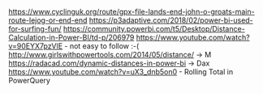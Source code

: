 https://www.cyclinguk.org/route/gpx-file-lands-end-john-o-groats-main-route-lejog-or-end-end
https://p3adaptive.com/2018/02/power-bi-used-for-surfing-fun/
https://community.powerbi.com/t5/Desktop/Distance-Calculation-in-Power-BI/td-p/206979
https://www.youtube.com/watch?v=90EYX7pzVlE - not easy to follow :-(
http://www.girlswithpowertools.com/2014/05/distance/ -> M
https://radacad.com/dynamic-distances-in-power-bi -> Dax
https://www.youtube.com/watch?v=uX3_dnb5on0 - Rolling Total in PowerQuery


